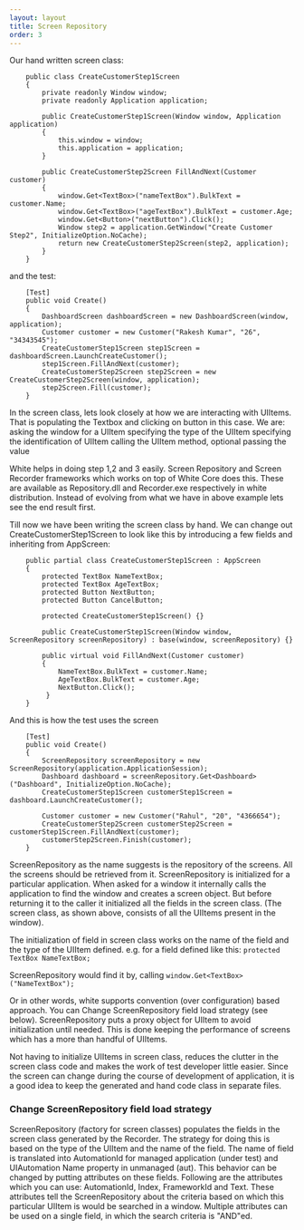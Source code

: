 ```yaml
---
layout: layout
title: Screen Repository
order: 3
---
```


Our hand written screen class:

		public class CreateCustomerStep1Screen
		{
		    private readonly Window window;
		    private readonly Application application;
		
		    public CreateCustomerStep1Screen(Window window, Application application)
		    {
		        this.window = window;
		        this.application = application;
		    }
		
		    public CreateCustomerStep2Screen FillAndNext(Customer customer)
		    {
		        window.Get<TextBox>("nameTextBox").BulkText = customer.Name;
		        window.Get<TextBox>("ageTextBox").BulkText = customer.Age;
		        window.Get<Button>("nextButton").Click();
		        Window step2 = application.GetWindow("Create Customer Step2", InitializeOption.NoCache);
		        return new CreateCustomerStep2Screen(step2, application);
		    }
		}

and the test:

		[Test]
		public void Create()
		{
		    DashboardScreen dashboardScreen = new DashboardScreen(window, application);
		    Customer customer = new Customer("Rakesh Kumar", "26", "34343545");
		    CreateCustomerStep1Screen step1Screen = dashboardScreen.LaunchCreateCustomer();
		    step1Screen.FillAndNext(customer);
		    CreateCustomerStep2Screen step2Screen = new CreateCustomerStep2Screen(window, application);
		    step2Screen.Fill(customer);
		}

In the screen class, lets look closely at how we are interacting with UIItems. That is populating the Textbox and clicking on button in this case. We are:
asking the window for a UIItem
specifying the type of the UIItem
specifying the identification of UIItem
calling the UIItem method, optional passing the value

White helps in doing step 1,2 and 3 easily. Screen Repository and Screen Recorder frameworks which works on top of White Core does this. These are available as Repository.dll and Recorder.exe respectively in white distribution. Instead of evolving from what we have in above example lets see the end result first.

Till now we have been writing the screen class by hand. We can change out CreateCustomerStep1Screen to look like this by introducing a few fields and inheriting from AppScreen:

		public partial class CreateCustomerStep1Screen : AppScreen
		{
		    protected TextBox NameTextBox;
		    protected TextBox AgeTextBox;
		    protected Button NextButton;
		    protected Button CancelButton;
		    
		    protected CreateCustomerStep1Screen() {}
		    
		    public CreateCustomerStep1Screen(Window window, ScreenRepository screenRepository) : base(window, screenRepository) {}

		    public virtual void FillAndNext(Customer customer)
		    {
		        NameTextBox.BulkText = customer.Name;
		        AgeTextBox.BulkText = customer.Age;
		        NextButton.Click();
		     }
		}

And this is how the test uses the screen

		[Test]
		public void Create()
		{
		    ScreenRepository screenRepository = new ScreenRepository(application.ApplicationSession);
		    Dashboard dashboard = screenRepository.Get<Dashboard>("Dashboard", InitializeOption.NoCache);
		    CreateCustomerStep1Screen customerStep1Screen = dashboard.LaunchCreateCustomer();
		
		    Customer customer = new Customer("Rahul", "20", "4366654");
		    CreateCustomerStep2Screen customerStep2Screen = customerStep1Screen.FillAndNext(customer);
		    customerStep2Screen.Finish(customer);
		}

ScreenRepository as the name suggests is the repository of the screens. All the screens should be retrieved from it. ScreenRepository is initialized for a particular application. When asked for a window it internally calls the application to find the window and creates a screen object. But before returning it to the caller it initialized all the fields in the screen class. (The screen class, as shown above, consists of all the UIItems present in the window).

The initialization of field in screen class works on the name of the field and the type of the UIItem defined.
e.g. for a field defined like this: `protected TextBox NameTextBox;`

ScreenRepository would find it by, calling `window.Get<TextBox>("NameTextBox");`

Or in other words, white supports convention (over configuration) based approach. You can Change ScreenRepository field load strategy (see below). ScreenRepository puts a proxy object for UIItem to avoid initialization until needed. This is done keeping the performance of screens which has a more than handful of UIItems.

Not having to initialize UIItems in screen class, reduces the clutter in the screen class code and makes the work of test developer little easier. Since the screen can change during the course of development of application, it is a good idea to keep the generated and hand code class in separate files.

### Change ScreenRepository field load strategy
ScreenRepository (factory for screen classes) populates the fields in the screen class generated by the Recorder. The strategy for doing this is based on the type of the UIItem and the name of the field. The name of field is translated into AutomationId for managed application (under test) and UIAutomation Name property in unmanaged (aut).
This behavior can be changed by putting attributes on these fields. Following are the attributes which you can use:
AutomationId, Index, FrameworkId and Text. These attributes tell the ScreenRepository about the criteria based on which this particular UIItem is would be searched in a window.
Multiple attributes can be used on a single field, in which the search criteria is "AND"ed.